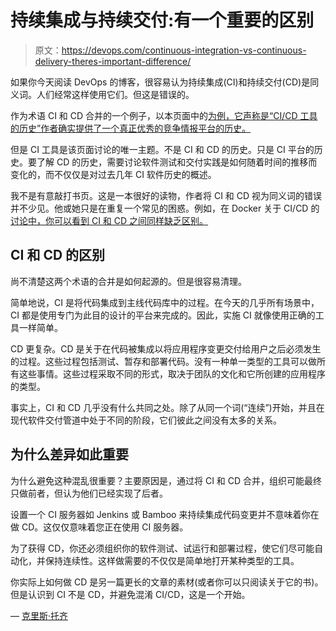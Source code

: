 # 持续集成与持续交付:有一个重要的区别

> 原文：<https://devops.com/continuous-integration-vs-continuous-delivery-theres-important-difference/>

如果你今天阅读 DevOps 的博客，很容易认为持续集成(CI)和持续交付(CD)是同义词。人们经常这样使用它们。但这是错误的。

作为术语 CI 和 CD 合并的一个例子，以本页面中的[为例，它声称是“CI/CD 工具的历史”作者确实提供了一个真正优秀的竞争情报平台的历史。](https://technologyconversations.com/2016/01/14/the-short-history-of-cicd-tools/)

但是 CI 工具是该页面讨论的唯一主题。不是 CI 和 CD 的历史。只是 CI 平台的历史。要了解 CD 的历史，需要讨论软件测试和交付实践是如何随着时间的推移而变化的，而不仅仅是对过去几年 CI 软件历史的概述。

我不是有意敲打书页。这是一本很好的读物，作者将 CI 和 CD 视为同义词的错误并不少见。他或她只是在重复一个常见的困惑。例如，在 Docker 关于 CI/CD 的[讨论中，你可以看到 CI 和 CD 之间同样缺乏区别。](https://www.docker.com/use-cases/cicd)

## CI 和 CD 的区别

尚不清楚这两个术语的合并是如何起源的。但是很容易清理。

简单地说，CI 是将代码集成到主线代码库中的过程。在今天的几乎所有场景中，CI 都是使用专门为此目的设计的平台来完成的。因此，实施 CI 就像使用正确的工具一样简单。

CD 更复杂。CD 是关于在代码被集成以将应用程序变更交付给用户之后必须发生的过程。这些过程包括测试、暂存和部署代码。没有一种单一类型的工具可以做所有这些事情。这些过程采取不同的形式，取决于团队的文化和它所创建的应用程序的类型。

事实上，CI 和 CD 几乎没有什么共同之处。除了从同一个词(“连续”)开始，并且在现代软件交付管道中处于不同的阶段，它们彼此之间没有太多的关系。

## 为什么差异如此重要

为什么避免这种混乱很重要？主要原因是，通过将 CI 和 CD 合并，组织可能最终只做前者，但认为他们已经实现了后者。

设置一个 CI 服务器如 Jenkins 或 Bamboo 来持续集成代码变更并不意味着你在做 CD。这仅仅意味着您正在使用 CI 服务器。

为了获得 CD，你还必须组织你的软件测试、试运行和部署过程，使它们尽可能自动化，并保持连续性。这样做需要的不仅仅是简单地打开某种类型的工具。

你实际上如何做 CD 是另一篇更长的文章的素材(或者你可以只阅读关于它的书)。但是认识到 CI 不是 CD，并避免混淆 CI/CD，这是一个开始。

— [克里斯·托齐](https://devops.com/author/chris-tozzi/)